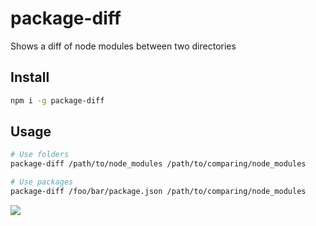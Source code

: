 # package-diff
Shows a diff of node modules between two directories

## Install
```sh
npm i -g package-diff
```

## Usage
```sh
# Use folders
package-diff /path/to/node_modules /path/to/comparing/node_modules

# Use packages
package-diff /foo/bar/package.json /path/to/comparing/node_modules
```

<img src="http://i.imgur.com/t62kyql.jpg">
